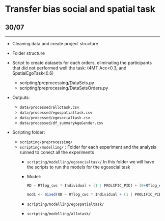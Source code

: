 # Transfer bias social and spatial task

## 30/07
---
- Cleaning data and create project structure
- Folder structure

- Script to create datasets for each  orders, eliminating the
participants that did not performed well the task: (4MT Acc<0.3, and SpatialEgoTask<0.6)
   - scripting/preprocessing/DataSets.py  
   - scripting/preprocessing/DataSetsOrders.py

- Outputs:
  - `data/processed/allotask.csv`
  - `data/processed/egospatialtask.csv`
  - `data/processed/egosocialtask.csv`
  - `data/processed/df_summaryAgeGender.csv` 

- Scripting folder:
  - `scripting/preprocessing/`
  - `scripting/modelling/` : Folder for each experiment and the analysis runned to conect all the experiments
    - `scripting/modelling/egosocialtask/`
    In this folder we will have the scripts to run the models for the egosocial task
     - Model:
       ```r
       RD ~ RTlog_cwc * Individual + (1 | PROLIFIC_PID) + (0+RTlog_cwc || PROLIFIC_PID)
       
       mod1 <- mixed(RD ~ RTlog_cwc * Individual + (1 | PROLIFIC_PID), data=dat, method="S")
       ```

    - `scripting/modelling/egospatialtask/`
      
    - `scripting/modelling/allotask/`  
 

